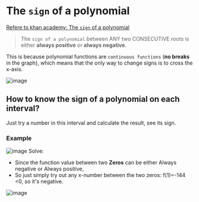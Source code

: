 # The `sign` of a polynomial

[Refere to khan academy: The `sign` of a polynomial](https://www.khanacademy.org/math/algebra2/polynomial-functions/zeros-of-polynomials-and-their-graphs/a/positive-and-negative-intervals-of-polynomials)

> The `sign of a polynomial` between ANY two CONSECUTIVE roots is either **always positive** or **always negative**. 

This is because polynomial functions are `continuous functions` (**no breaks** in the graph), which means that the only way to change signs is to cross the x-axis. 

![image](https://user-images.githubusercontent.com/14041622/37649417-b35efc96-2c6c-11e8-8293-6ee315bdf7eb.png)

## How to know the sign of a polynomial on each interval?
Just try a number in this interval and calculate the result, see its sign.


### Example
![image](https://user-images.githubusercontent.com/14041622/46280106-924f2d80-c59d-11e8-9a55-3cb49b5c0e29.png)
Solve:
- Since the function value between two **Zeros** can be either Always negative or Always positive,
- So just simply try out any x-number between the two zeros: f(1)=-144 <0, so it's negative.

![image](https://user-images.githubusercontent.com/14041622/46280229-f40f9780-c59d-11e8-8af5-0b7305817900.png)

